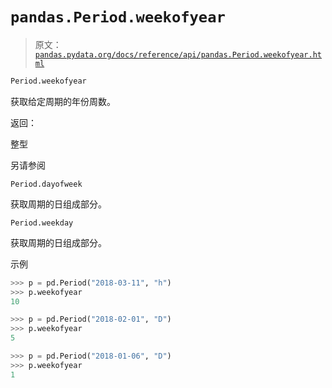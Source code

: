 # `pandas.Period.weekofyear`

> 原文：[`pandas.pydata.org/docs/reference/api/pandas.Period.weekofyear.html`](https://pandas.pydata.org/docs/reference/api/pandas.Period.weekofyear.html)

```py
Period.weekofyear
```

获取给定周期的年份周数。

返回：

整型

另请参阅

`Period.dayofweek`

获取周期的日组成部分。

`Period.weekday`

获取周期的日组成部分。

示例

```py
>>> p = pd.Period("2018-03-11", "h")
>>> p.weekofyear
10 
```

```py
>>> p = pd.Period("2018-02-01", "D")
>>> p.weekofyear
5 
```

```py
>>> p = pd.Period("2018-01-06", "D")
>>> p.weekofyear
1 
```
